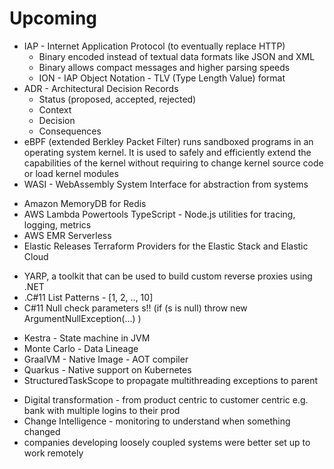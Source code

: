 # Upcoming

- IAP - Internet Application Protocol (to eventually replace HTTP)
  - Binary encoded instead of textual data formats like JSON and XML
  - Binary allows compact messages and higher parsing speeds
  - ION - IAP Object Notation - TLV (Type Length Value) format
- ADR - Architectural Decision Records
  - Status (proposed, accepted, rejected)
  - Context
  - Decision
  - Consequences
- eBPF (extended Berkley Packet Filter) runs sandboxed programs in an operating system kernel. It is used to safely and efficiently extend the capabilities of the kernel without requiring to change kernel source code or load kernel modules
- WASI - WebAssembly System Interface for abstraction from systems

* Amazon MemoryDB for Redis
* AWS Lambda Powertools TypeScript - Node.js utilities for tracing, logging, metrics
* AWS EMR Serverless
* Elastic Releases Terraform Providers for the Elastic Stack and Elastic Cloud

- YARP, a toolkit that can be used to build custom reverse proxies using .NET
- .C#11 List Patterns  - [1, 2, .., 10]
- C#11 Null check parameters s!! (if (s is null) throw new ArgumentNullException(...) )

* Kestra - State machine in JVM
* Monte Carlo - Data Lineage
* GraalVM - Native Image - AOT compiler
* Quarkus - Native support on Kubernetes
* StructuredTaskScope to propagate multithreading exceptions to parent

- Digital transformation - from product centric to customer centric e.g. bank with multiple logins to their prod
- Change Intelligence - monitoring to understand when something changed
- companies developing loosely coupled systems were better set up to work remotely
